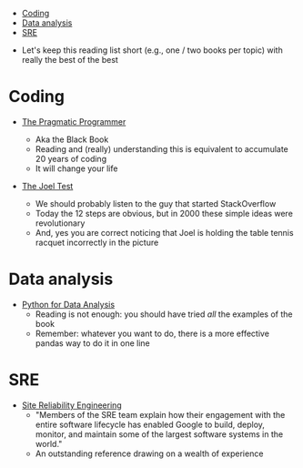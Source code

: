 <!--ts-->

-   [Coding](#coding)
-   [Data analysis](#data-analysis)
-   [SRE](#sre)

<!--te-->

-   Let's keep this reading list short (e.g., one / two books per topic) with
    really the best of the best

# Coding

-   [The Pragmatic Programmer](https://www.amazon.com/Pragmatic-Programmer-Journeyman-Master/dp/020161622X)

    -   Aka the Black Book
    -   Reading and (really) understanding this is equivalent to accumulate 20
        years of coding
    -   It will change your life

-   [The Joel Test](https://www.joelonsoftware.com/2000/08/09/the-joel-test-12-steps-to-better-code)
    -   We should probably listen to the guy that started StackOverflow
    -   Today the 12 steps are obvious, but in 2000 these simple ideas were
        revolutionary
    -   And, yes you are correct noticing that Joel is holding the table tennis
        racquet incorrectly in the picture

# Data analysis

-   [Python for Data Analysis](https://www.amazon.com/Python-Data-Analysis-Wrangling-IPython/dp/1491957662)
    -   Reading is not enough: you should have tried _all_ the examples of the
        book
    -   Remember: whatever you want to do, there is a more effective pandas way
        to do it in one line

# SRE

-   [Site Reliability Engineering](https://landing.google.com/sre/sre-book/toc/index.html)
    -   "Members of the SRE team explain how their engagement with the entire
        software lifecycle has enabled Google to build, deploy, monitor, and
        maintain some of the largest software systems in the world."
    -   An outstanding reference drawing on a wealth of experience
